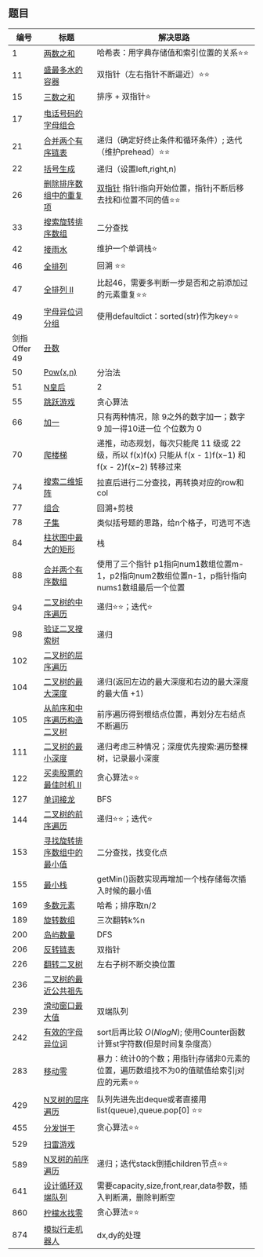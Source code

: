 
## 题目



|编号|标题|解决思路|
|---|---|------|
|1|[两数之和](https://leetcode-cn.com/problems/two-sum/) | 哈希表：用字典存储值和索引位置的关系⭐️⭐️|
|11|[盛最多水的容器](https://leetcode-cn.com/problems/container-with-most-water) | 双指针（左右指针不断逼近）⭐️⭐️|
|15|[三数之和](https://leetcode-cn.com/problems/3sum)| 排序 + 双指针⭐️|
|17|[电话号码的字母组合](https://leetcode-cn.com/problems/letter-combinations-of-a-phone-number/)	||
|21|[合并两个有序链表](https://leetcode-cn.com/problems/merge-two-sorted-lists) | 递归（确定好终止条件和循环条件）; 迭代（维护prehead）⭐️⭐️|
|22|[括号生成](https://leetcode-cn.com/problems/generate-parentheses/)|递归（设置left,right,n)|
|26|[删除排序数组中的重复项](https://leetcode-cn.com/problems/remove-duplicates-from-sorted-array) | [双指针](https://leetcode.com/problems/remove-duplicates-from-sorted-array/discuss/11751/Simple-Python-solution-O(n)) 指针i指向开始位置，指针j不断后移去找和i位置不同的值⭐️⭐️|
|33|[搜索旋转排序数组](https://leetcode-cn.com/problems/search-in-rotated-sorted-array/)|二分查找|
|42|[接雨水](https://leetcode-cn.com/problems/trapping-rain-water) | 维护一个单调栈⭐️|
|46|[全排列](https://leetcode-cn.com/problems/permutations/)|回溯 ⭐️⭐️|
|47|[全排列 II](https://leetcode-cn.com/problems/permutations-ii/)|比起46，需要多判断一步是否和之前添加过的元素重复⭐️⭐️|
|49|[字母异位词分组](https://leetcode-cn.com/problems/group-anagrams/)|使用defaultdict：sorted(str)作为key⭐️⭐️|
|剑指Offer 49| [丑数](https://leetcode-cn.com/problems/chou-shu-lcof/)| |
|50|[Pow(x,n)](https://leetcode-cn.com/problems/powx-n/)|分治法|
|51|[N皇后](https://leetcode-cn.com/problems/n-queens/)|2|
|55|[跳跃游戏](https://leetcode-cn.com/problems/jump-game/)|贪心算法|
|66|[加一](https://leetcode.com/problems/plus-one/) | 只有两种情况，除 9之外的数字加一；数字 9 加一得10进一位 个位数为 0 |
|70|[爬楼梯](https://leetcode-cn.com/problems/climbing-stairs) | 递推，动态规划，每次只能爬 11 级或 22 级，所以 f(x)f(x) 只能从 f(x - 1)f(x−1) 和 f(x - 2)f(x−2) 转移过来|
|74|[搜索二维矩阵](https://leetcode-cn.com/problems/search-a-2d-matrix/)|拉直后进行二分查找，再转换对应的row和col|
|77|[组合](https://leetcode-cn.com/problems/combinations/)|回溯+剪枝|
|78|[子集](https://leetcode-cn.com/problems/subsets/)|类似括号题的思路，给n个格子，可选可不选|
|84|[柱状图中最大的矩形](https://leetcode-cn.com/problems/largest-rectangle-in-histogram) | 栈|
|88|[合并两个有序数组](https://leetcode-cn.com/problems/merge-sorted-array) |使用了三个指针 p1指向num1数组位置m-1，p2指向num2数组位置n-1，p指针指向nums1数组最后一个位置|
|94|[二叉树的中序遍历](https://leetcode-cn.com/problems/binary-tree-inorder-traversal/)| 递归⭐️⭐️；迭代⭐️|
|98|[验证二叉搜索树](https://leetcode-cn.com/problems/validate-binary-search-tree/)|递归|
|102|[二叉树的层序遍历](https://leetcode-cn.com/problems/binary-tree-level-order-traversal/#/description)	||
|104|[二叉树的最大深度](https://leetcode-cn.com/problems/maximum-depth-of-binary-tree/)|递归(返回左边的最大深度和右边的最大深度的最大值 +1)|
|105|[从前序和中序遍历构造二叉树](https://leetcode-cn.com/problems/construct-binary-tree-from-preorder-and-inorder-traversal/)|前序遍历得到根结点位置，再划分左右结点不断遍历|
|111|[二叉树的最小深度](https://leetcode-cn.com/problems/minimum-depth-of-binary-tree/)|递归考虑三种情况；深度优先搜索:遍历整棵树，记录最小深度|
|122|[买卖股票的最佳时机 II](https://leetcode-cn.com/problems/best-time-to-buy-and-sell-stock-ii/description/)|贪心算法⭐️⭐️|
|127|[单词接龙](https://leetcode-cn.com/problems/word-ladder/description/)|BFS|
|144|[二叉树的前序遍历](https://leetcode-cn.com/problems/binary-tree-preorder-traversal/)| 递归⭐️⭐️；迭代⭐️|
|153|[寻找旋转排序数组中的最小值](https://leetcode-cn.com/problems/find-minimum-in-rotated-sorted-array/)|二分查找，找变化点|
|155|[最小栈](https://leetcode-cn.com/problems/min-stack) | getMin()函数实现再增加一个栈存储每次插入时候的最小值|
|169|[多数元素](https://leetcode-cn.com/problems/majority-element/description/)|哈希；排序取n/2|
|189|[旋转数组](https://leetcode-cn.com/problems/rotate-array) | 三次翻转k%n|
|200|[岛屿数量](https://leetcode-cn.com/problems/number-of-islands/)|DFS|
|206|[反转链表](https://leetcode-cn.com/problems/reverse-linked-list)|双指针|
|226| [翻转二叉树]()| 左右子树不断交换位置|
|236|[二叉树的最近公共祖先](https://leetcode-cn.com/problems/lowest-common-ancestor-of-a-binary-tree/)||
|239|[滑动窗口最大值](https://leetcode-cn.com/problems/sliding-window-maximum) | 双端队列|
|242| [有效的字母异位词](https://leetcode-cn.com/problems/valid-anagram/description/)| sort后再比较 $O(Nlog N)$; 使用Counter函数计算st字符数(但是时间复杂度高）|
|283|[移动零](https://leetcode-cn.com/problems/move-zeroes)| 暴力：统计0的个数；用指针j存储非0元素的位置，遍历数组找不为0的值赋值给索引j对应的元素⭐️⭐️|
|429|[N叉树的层序遍历](https://leetcode-cn.com/problems/n-ary-tree-level-order-traversal/)| 队列先进先出deque或者直接用list(queue),queue.pop[0] ⭐️⭐️ |
|455|[分发饼干](https://leetcode-cn.com/problems/assign-cookies/description/)|贪心算法⭐️⭐️|
|529|[扫雷游戏](https://leetcode-cn.com/problems/minesweeper/)||
|589| [N叉树的前序遍历](https://leetcode-cn.com/problems/n-ary-tree-preorder-traversal/description/)| 递归；迭代stack倒插children节点⭐️⭐️|
|641|[设计循环双端队列](https://leetcode.com/problems/design-circular-deque/)| 需要capacity,size,front,rear,data参数，插入判断满，删除判断空|
|860|[柠檬水找零](https://leetcode-cn.com/problems/lemonade-change/description/)|贪心算法⭐️⭐️|
|874|[模拟行走机器人](https://leetcode-cn.com/problems/walking-robot-simulation/description/)|dx,dy的处理|



